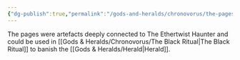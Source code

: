 ```yaml
---
{"dg-publish":true,"permalink":"/gods-and-heralds/chronovorus/the-pages/","updated":"2024-12-31T21:35:55.359+00:00"}
---
```


The pages were artefacts deeply connected to The Ethertwist Haunter and could be used in [[Gods & Heralds/Chronovorus/The Black Ritual\|The Black Ritual]] to banish the [[Gods & Heralds/Herald\|Herald]]. 
